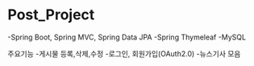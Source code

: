 # Post_Project
-Spring Boot, Spring MVC, Spring Data JPA
-Spring Thymeleaf
-MySQL

주요기능
-게시물 등록,삭제,수정
-로그인, 회원가입(OAuth2.0)
-뉴스기사 모음
